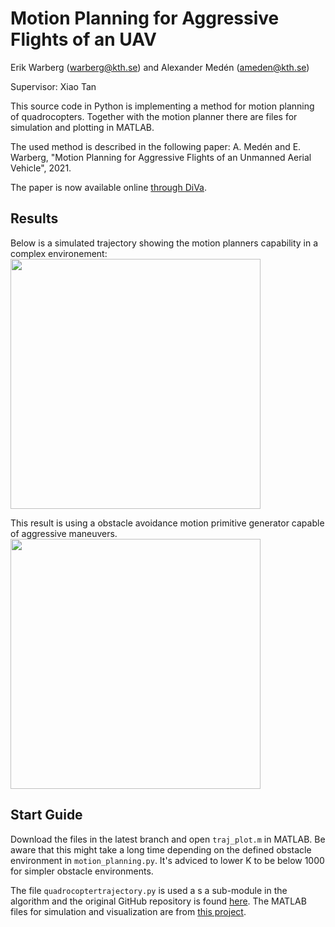 # Motion Planning for Aggressive Flights of an UAV

Erik Warberg (warberg@kth.se) and Alexander Medén (ameden@kth.se) 

Supervisor: Xiao Tan

This source code in Python is implementing a method for motion planning of quadrocopters. 
Together with the motion planner there are files for simulation and plotting in MATLAB.

The used method is described in the following paper: A. Medén and E. Warberg, "Motion Planning for Aggressive Flights of an Unmanned Aerial Vehicle", 2021.

The paper is now available online [through DiVa](https://www.diva-portal.org/smash/record.jsf?pid=diva2%3A1634288&dswid=9470).

## Results

Below is a simulated trajectory showing the motion planners capability in a complex environement:
<img src="https://github.com/ewarberg/Motion-planning-for-aggressive-flights-of-an-UAV/blob/main/complex_environment_result.gif" width="400" height="400">

This result is using a obstacle avoidance motion primitive generator capable of aggressive maneuvers. 
<img src="https://github.com/ewarberg/Motion-planning-for-aggressive-flights-of-an-UAV/blob/main/obstacle_avoidance_CBF.gif" width="400" height="400">

## Start Guide

Download the files in the latest branch and open `traj_plot.m` in MATLAB.
Be aware that this might take a long time depending on the defined obstacle environment in `motion_planning.py`.
It's adviced to lower K to be below 1000 for simpler obstacle environments.

The file `quadrocoptertrajectory.py` is used a s a sub-module in the algorithm and the original GitHub repository is found [here][quad_git].
The MATLAB files for simulation and visualization are from [this project][2020_git].

[quad_git]: https://github.com/markwmuller/RapidQuadrocopterTrajectories
[2020_git]: https://gits-15.sys.kth.se/palfelt/KEX
